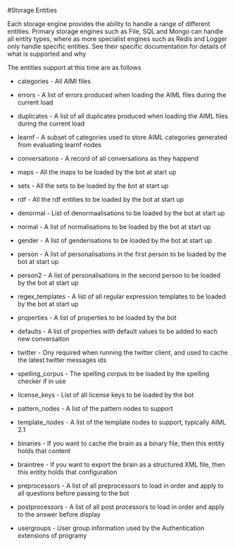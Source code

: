 #Storage Entities

Each storage engine provides the ability to handle a range of different entities. 
Primary storage engines such as File, SQL and Mongo can handle all entity types, where as more specialist
engines such as Redis and Logger only handle specific entities. See their specific documentation for details of 
what is supported and why

The entities support at this time are as follows

* categories - All AIMl files
* errors - A list of errors produced when loading the AIML files during the current load
* duplicates - A list of all duplicates produced when loading the AIML files during the current load
* learnf - A subset of categories used to store AIML categories generated from evaluating learnf nodes
* conversations - A record of all conversations as they happend

* maps - All the maps to be loaded by the bot at start up
* sets - All the sets to be loaded by the bot at start up
* rdf - All the rdf entities to be loaded by the bot at start up

* denormal - List of denormaalisations to be loaded by the bot at start up
* normal - A list of normalisations to be loaded by the bot at start up
* gender - A list of genderisations to be loaded by the bot at start up
* person - A list of personalisations in the first person to be loaded by the bot at start up
* person2 - A list of personalisations in the second person to be loaded by the bot at start up

* regex_templates - A list of all regular expression templates to be loaded by the bot at start up

* properties - A list of properties to be loaded by the bot
* defaults - A list of properties with default values to be added to each new conversaiton

* twitter - Ony required when running the twitter client, and used to cache the latest twitter messages ids

* spelling_corpus - The spelling corpus to be loaded by the spelling checker if in use
* license_keys - List of all license keys to be loaded by the bot

* pattern_nodes - A list of the pattern nodes to support
* template_nodes - A list of the template nodes to support, typically AIML 2.1

* binaries - If you want to cache the brain as a binary file, then this entity holds that content
* braintree - If you want to export the brain as a structured XML file, then this entity holds that configuration

* preprocessors - A list of all preprocessors to load in order and apply to all questions before passing to the bot
* postprocessors - A list of all post processors to load in order and apply to the answer before display

* usergroups - User group information used by the Authentication extensions of programy


